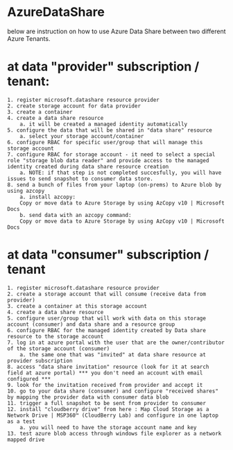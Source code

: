# AzureDataShare
below are instruction on how to use Azure Data Share between two different Azure Tenants.

# at data "provider" subscription / tenant:
  
	1. register microsoft.datashare resource provider
	2. create storage account for data provider
	3. create a container
	4. create a data share resource
		a. it will be created a managed identity automatically
	5. configure the data that will be shared in "data share" resource
		a. select your storage account/container
	6. configure RBAC for specific user/group that will manage this storage account
	7. configure RBAC for storage account - it need to select a special role "storage blob data reader" and provide access to the managed identity created during data share resource creation
		a. NOTE: if that step is not completed succesfully, you will have issues to send snapshot to consumer data store.
	8. send a bunch of files from your laptop (on-prems) to Azure blob by using azcopy
		a. install azcopy: 
		Copy or move data to Azure Storage by using AzCopy v10 | Microsoft Docs
		b. send data with an azcopy command:
		Copy or move data to Azure Storage by using AzCopy v10 | Microsoft Docs
		

# at data "consumer" subscription / tenant

	1. register microsoft.datashare resource provider
	2. create a storage account that will consume (receive data from provider)
	3. create a container at this storage account
	4. create a data share resource
	5. configure user/group that will work with data on this storage account (consumer) and data share and a resource group
	6. configure RBAC for the managed identity created by Data share resource to the storage account
	7. log in at azure portal with the user that are the owner/contributor of the storage account (consumer)
		a. the same one that was "invited" at data share resource at provider subscription
	8. access "data share invitation" resource (look for it at search field at azure portal) *** you don't need an account with email configured ***
	9. look for the invitation received from provider and accept it
	10. go to your data share (consumer) and configure "received shares" by mapping the provider data with consumer data blob
	11. trigger a full snapshot to be sent from provider to consumer
	12. install "cloudberry drive" from here : Map Cloud Storage as a Network Drive | MSP360™ (CloudBerry Lab) and configure in one laptop as a test
		a. you will need to have the storage account name and key
	13. test azure blob access through windows file explorer as a network mapped drive
  

